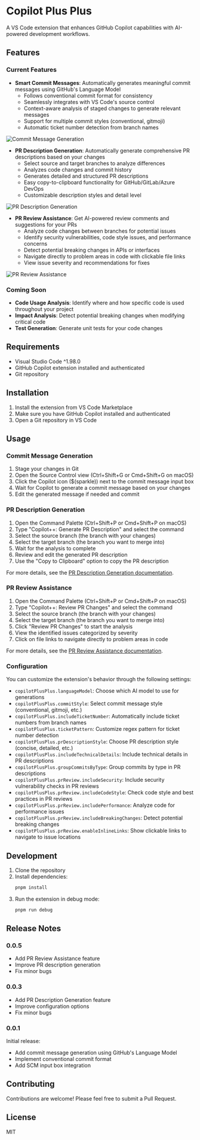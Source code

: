 # Copilot Plus Plus
A VS Code extension that enhances GitHub Copilot capabilities with AI-powered development workflows.

## Features

### Current Features

- **Smart Commit Messages**: Automatically generates meaningful commit messages using GitHub's Language Model
  - Follows conventional commit format for consistency
  - Seamlessly integrates with VS Code's source control
  - Context-aware analysis of staged changes to generate relevant messages
  - Support for multiple commit styles (conventional, gitmoji)
  - Automatic ticket number detection from branch names

![Commit Message Generation](images/commit-message-generation.gif)

- **PR Description Generation**: Automatically generate comprehensive PR descriptions based on your changes
  - Select source and target branches to analyze differences
  - Analyzes code changes and commit history
  - Generates detailed and structured PR descriptions
  - Easy copy-to-clipboard functionality for GitHub/GitLab/Azure DevOps
  - Customizable description styles and detail level

![PR Description Generation](images/pr-description-generation.gif)

- **PR Review Assistance**: Get AI-powered review comments and suggestions for your PRs
  - Analyze code changes between branches for potential issues
  - Identify security vulnerabilities, code style issues, and performance concerns
  - Detect potential breaking changes in APIs or interfaces
  - Navigate directly to problem areas in code with clickable file links
  - View issue severity and recommendations for fixes

![PR Review Assistance](images/pr-review-assistance.gif)

### Coming Soon
- **Code Usage Analysis**: Identify where and how specific code is used throughout your project
- **Impact Analysis**: Detect potential breaking changes when modifying critical code
- **Test Generation**: Generate unit tests for your code changes

## Requirements
- Visual Studio Code ^1.98.0
- GitHub Copilot extension installed and authenticated
- Git repository

## Installation
1. Install the extension from VS Code Marketplace
2. Make sure you have GitHub Copilot installed and authenticated
3. Open a Git repository in VS Code

## Usage

### Commit Message Generation
1. Stage your changes in Git
2. Open the Source Control view (Ctrl+Shift+G or Cmd+Shift+G on macOS)
3. Click the Copilot icon ($(sparkle)) next to the commit message input box
4. Wait for Copilot to generate a commit message based on your changes
5. Edit the generated message if needed and commit

### PR Description Generation
1. Open the Command Palette (Ctrl+Shift+P or Cmd+Shift+P on macOS)
2. Type "Copilot++: Generate PR Description" and select the command
3. Select the source branch (the branch with your changes)
4. Select the target branch (the branch you want to merge into)
5. Wait for the analysis to complete
6. Review and edit the generated PR description
7. Use the "Copy to Clipboard" option to copy the PR description

For more details, see the [PR Description Generation documentation](docs/pr-description-generation.md).

### PR Review Assistance
1. Open the Command Palette (Ctrl+Shift+P or Cmd+Shift+P on macOS)
2. Type "Copilot++: Review PR Changes" and select the command
3. Select the source branch (the branch with your changes)
4. Select the target branch (the branch you want to merge into)
5. Click "Review PR Changes" to start the analysis
6. View the identified issues categorized by severity
7. Click on file links to navigate directly to problem areas in code

For more details, see the [PR Review Assistance documentation](docs/pr-review-assistance.md).

### Configuration
You can customize the extension's behavior through the following settings:

- `copilotPlusPlus.languageModel`: Choose which AI model to use for generations
- `copilotPlusPlus.commitStyle`: Select commit message style (conventional, gitmoji, etc.)
- `copilotPlusPlus.includeTicketNumber`: Automatically include ticket numbers from branch names
- `copilotPlusPlus.ticketPattern`: Customize regex pattern for ticket number detection
- `copilotPlusPlus.prDescriptionStyle`: Choose PR description style (concise, detailed, etc.)
- `copilotPlusPlus.includeTechnicalDetails`: Include technical details in PR descriptions
- `copilotPlusPlus.groupCommitsByType`: Group commits by type in PR descriptions
- `copilotPlusPlus.prReview.includeSecurity`: Include security vulnerability checks in PR reviews
- `copilotPlusPlus.prReview.includeCodeStyle`: Check code style and best practices in PR reviews
- `copilotPlusPlus.prReview.includePerformance`: Analyze code for performance issues
- `copilotPlusPlus.prReview.includeBreakingChanges`: Detect potential breaking changes
- `copilotPlusPlus.prReview.enableInlineLinks`: Show clickable links to navigate to issue locations

## Development
1. Clone the repository
2. Install dependencies:
   ```bash
   pnpm install
   ```
3. Run the extension in debug mode:
   ```bash
   pnpm run debug
   ```

## Release Notes

### 0.0.5
- Add PR Review Assistance feature
- Improve PR description generation
- Fix minor bugs

### 0.0.3
- Add PR Description Generation feature
- Improve configuration options
- Fix minor bugs

### 0.0.1
Initial release:
- Add commit message generation using GitHub's Language Model
- Implement conventional commit format
- Add SCM input box integration

## Contributing
Contributions are welcome! Please feel free to submit a Pull Request.

## License
MIT
